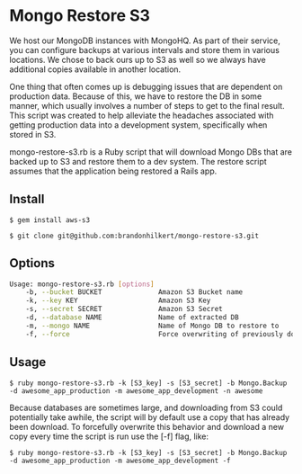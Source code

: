 Mongo Restore S3
================

We host our MongoDB instances with MongoHQ. As part of their service, you can configure backups at various intervals and store them in various locations. We chose to back ours up to S3 as well so we always have additional copies available in another location.

One thing that often comes up is debugging issues that are dependent on production data. Because of this, we have to restore the DB in some manner, which usually involves a number of steps to get to the final result. This script was created to help alleviate the headaches associated with getting production data into a development system, specifically when stored in S3.

mongo-restore-s3.rb is a Ruby script that will download Mongo DBs that are backed up to S3 and restore them to a dev system. The restore script assumes that the application being restored a Rails app.

Install
-------

    $ gem install aws-s3

    $ git clone git@github.com:brandonhilkert/mongo-restore-s3.git


Options
---

````Bash
Usage: mongo-restore-s3.rb [options]
    -b, --bucket BUCKET              Amazon S3 Bucket name
    -k, --key KEY                    Amazon S3 Key
    -s, --secret SECRET              Amazon S3 Secret
    -d, --database NAME              Name of extracted DB
    -m, --mongo NAME                 Name of Mongo DB to restore to
    -f, --force                      Force overwriting of previously downloaded backup
````

Usage
-----

    $ ruby mongo-restore-s3.rb -k [S3_key] -s [S3_secret] -b Mongo.Backup -d awesome_app_production -m awesome_app_development -n awesome

Because databases are sometimes large, and downloading from S3 could potentially take awhile, the script will by default use a copy that has already been download. To forcefully overwrite this behavior and download a new copy every time the script is run use the [-f] flag, like:

    $ ruby mongo-restore-s3.rb -k [S3_key] -s [S3_secret] -b Mongo.Backup -d awesome_app_production -m awesome_app_development -f